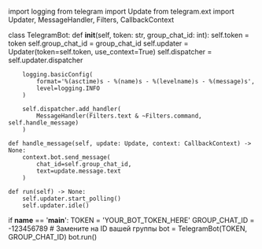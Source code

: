import logging 
from telegram import Update 
from telegram.ext import Updater, MessageHandler, Filters, CallbackContext 

class TelegramBot: 
    def __init__(self, token: str, group_chat_id: int): 
        self.token = token 
        self.group_chat_id = group_chat_id 
        self.updater = Updater(token=self.token, use_context=True) 
        self.dispatcher = self.updater.dispatcher 

        logging.basicConfig( 
            format='%(asctime)s - %(name)s - %(levelname)s - %(message)s', 
            level=logging.INFO 
        ) 

        self.dispatcher.add_handler( 
            MessageHandler(Filters.text & ~Filters.command, self.handle_message) 
        ) 

    def handle_message(self, update: Update, context: CallbackContext) -> None: 
        context.bot.send_message( 
            chat_id=self.group_chat_id, 
            text=update.message.text 
        ) 

    def run(self) -> None: 
        self.updater.start_polling() 
        self.updater.idle() 

if __name__ == '__main__': 
    TOKEN = 'YOUR_BOT_TOKEN_HERE' 
    GROUP_CHAT_ID = -123456789  # Замените на ID вашей группы 
    bot = TelegramBot(TOKEN, GROUP_CHAT_ID) 
    bot.run()
